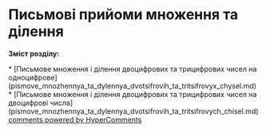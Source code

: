 <div id="hypercomments_widget" class="js-hypercomments-widget invisible"></div>

# Письмові прийоми множення та ділення
<p><b>Зміст розділу:</b></p>
   * [Письмове множення і ділення двоцифрових та трицифрових чисел на одноцифрове](pismove_mnozhennya_ta_dylennya_dvotsifrovih_ta_tritsifrovyx_chysel.md)
   * [Письмове множення і ділення двоцифрових та трицифрових чисел на двоцифрові числа](pismove_mnozhennya_ta_dylennya_dvotsifrovih_ta_tritsifrovych_chisel.md)

<div class="js-hypercomments-container">
    <a href="http://hypercomments.com" class="hc-link" title="comments widget">comments powered by HyperComments</a>
</div>